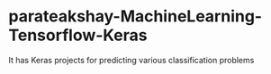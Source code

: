 # parateakshay-MachineLearning-Tensorflow-Keras
It has Keras projects for predicting various classification problems
